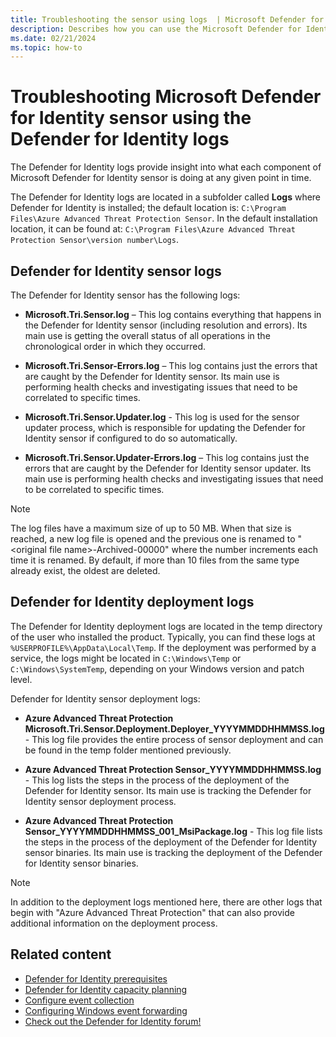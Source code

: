 ```yaml
---
title: Troubleshooting the sensor using logs  | Microsoft Defender for Identity
description: Describes how you can use the Microsoft Defender for Identity logs to troubleshoot issues
ms.date: 02/21/2024
ms.topic: how-to
---
```


# Troubleshooting Microsoft Defender for Identity sensor using the Defender for Identity logs

The Defender for Identity logs provide insight into what each component of Microsoft Defender for Identity sensor is doing at any given point in time.

The Defender for Identity logs are located in a subfolder called **Logs** where Defender for Identity is installed; the default location is: `C:\Program Files\Azure Advanced Threat Protection Sensor`. In the default installation location, it can be found at: `C:\Program Files\Azure Advanced Threat Protection Sensor\version number\Logs`.

## Defender for Identity sensor logs

The Defender for Identity sensor has the following logs:

- **Microsoft.Tri.Sensor.log** – This log contains everything that happens in the Defender for Identity sensor (including resolution and errors). Its main use is getting the overall status of all operations in the chronological order in which they occurred.

- **Microsoft.Tri.Sensor-Errors.log** – This log contains just the errors that are caught by the Defender for Identity sensor. Its main use is performing health checks and investigating issues that need to be correlated to specific times.

- **Microsoft.Tri.Sensor.Updater.log** - This log is used for the sensor updater process, which is responsible for updating the Defender for Identity sensor if configured to do so automatically.

- **Microsoft.Tri.Sensor.Updater-Errors.log** – This log contains just the errors that are caught by the Defender for Identity sensor updater. Its main use is performing health checks and investigating issues that need to be correlated to specific times.

> [!NOTE]
> The log files have a maximum size of up to 50 MB. When that size is reached, a new log file is opened and the previous one is renamed to "&lt;original file name&gt;-Archived-00000" where the number increments each time it is renamed. By default, if more than 10 files from the same type already exist, the oldest are deleted.

## Defender for Identity deployment logs

The Defender for Identity deployment logs are located in the temp directory of the user who installed the product. Typically, you can find these logs at `%USERPROFILE%\AppData\Local\Temp`. If the deployment was performed by a service, the logs might be located in `C:\Windows\Temp` or `C:\Windows\SystemTemp`, depending on your Windows version and patch level.

Defender for Identity sensor deployment logs:

- **Azure Advanced Threat Protection Microsoft.Tri.Sensor.Deployment.Deployer_YYYYMMDDHHMMSS.log** - This log file provides the entire process of sensor deployment and can be found in the temp folder mentioned previously.

- **Azure Advanced Threat Protection Sensor_YYYYMMDDHHMMSS.log** - This log lists the steps in the process of the deployment of the Defender for Identity sensor. Its main use is tracking the Defender for Identity sensor deployment process.

- **Azure Advanced Threat Protection Sensor_YYYYMMDDHHMMSS_001_MsiPackage.log** - This log file lists the steps in the process of the deployment of the Defender for Identity sensor binaries. Its main use is tracking the deployment of the Defender for Identity sensor binaries.

> [!NOTE]
> In addition to the deployment logs mentioned here, there are other logs that begin with "Azure Advanced Threat Protection" that can also provide additional information on the deployment process.

## Related content

- [Defender for Identity prerequisites](deploy/prerequisites.md)
- [Defender for Identity capacity planning](deploy/capacity-planning.md)
- [Configure event collection](deploy/configure-event-collection.md)
- [Configuring Windows event forwarding](deploy/configure-event-forwarding.md)
- [Check out the Defender for Identity forum!](<https://aka.ms/MDIcommunity>)
